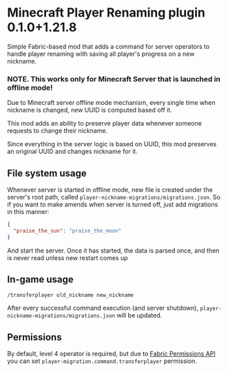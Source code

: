 # Minecraft Player Renaming plugin 0.1.0+1.21.8
Simple Fabric-based mod that adds a command for server operators to handle player renaming with saving all player's progress on a new nickname.

### NOTE. This works only for Minecraft Server that is launched in offline mode!

Due to Minecraft server offline mode mechanism, every single time when nickname is changed, new UUID is computed based off it.

This mod adds an ability to preserve player data whenever someone requests to change their nickname.

Since everything in the server logic is based on UUID, this mod preserves an original UUID and changes nickname for it. 

## File system usage
Whenever server is started in offline mode, new file is created under the server's root path, called `player-nickname-migrations/migrations.json`. So if you want to make amends when server is turned off, just add migrations in this manner:

```json
{
  "praise_the_sun": "praise_the_moon"
}
```
And start the server. Once it has started, the data is parsed once, and then is never read unless new restart comes up 
## In-game usage
`/transferplayer old_nickname new_nickname`

After every successful command execution (and server shutdown), `player-nickname-migrations/migrations.json` will be updated.

## Permissions
By default, level 4 operator is required, but due to [Fabric Permissions API](https://github.com/lucko/fabric-permissions-api) you can set `player-migration.command.transferplayer` permission.